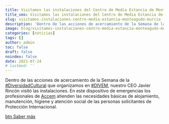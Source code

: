 ```yaml
---
title: Visitamos las instalaciones del Centro de Media Estancia de Monteagudo, en Murcia
title_seo: Visitamos las instalaciones del Centro de Media Estancia de Monteagudo, en Murcia - Ingeniería Solvent
slug: visitamos-instalaciones-centro-media-estancia-monteagudo-murcia
description: 'Dentro de las acciones de acercamiento de la Semana de la #DiversidadCultural que organizamos en #DIVEM, nuestro CEO Javier Rincón visitó las instalaciones.'
image: blog/visitamos-instalaciones-centro-media-estancia-monteagudo-murcia.webp
categories: [noticias]
tags: []
author: admin
toc: false
draft: false
noindex: false
date: 2021-07-24
# lastmod: ''
---
```

Dentro de las acciones de acercamiento de la Semana de la [#DiversidadCultural](https://www.linkedin.com/feed/hashtag/?keywords=diversidadcultural&highlightedUpdateUrns=urn%3Ali%3Aactivity%3A6808324338228453376) que organizamos en [#DIVEM](https://www.linkedin.com/feed/hashtag/?keywords=divem&highlightedUpdateUrns=urn%3Ali%3Aactivity%3A6808324338228453376), nuestro CEO Javier Rincón visitó las instalaciones. En este dispositivo de emergencias los profesionales de [Accem](https://www.accem.es/) atienden las necesidades básicas de alojamiento, manutención, higiene y atención social de las personas solicitantes de Protección Internacional.

[btn Saber más](https://www.linkedin.com/posts/accem_diversidadcultural-divem-daedainternacionaldelrefugiado-activity-6808324338228453376-of6p)
